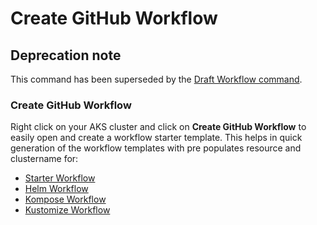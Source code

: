 # Create GitHub Workflow

## Deprecation note

This command has been superseded by the [Draft Workflow command](./draft-integration.md).

### Create GitHub Workflow

Right click on your AKS cluster and click on **Create GitHub Workflow** to easily open and create a workflow starter template. This helps in quick generation of the workflow templates with pre populates resource and clustername for:

- [Starter Workflow](https://github.com/actions/starter-workflows/blob/main/deployments/azure-kubernetes-service.yml)
- [Helm Workflow](https://github.com/actions/starter-workflows/blob/main/deployments/azure-kubernetes-service-helm.yml)
- [Kompose Workflow](https://github.com/actions/starter-workflows/blob/main/deployments/azure-kubernetes-service-kompose.yml)
- [Kustomize Workflow](https://github.com/actions/starter-workflows/blob/main/deployments/azure-kubernetes-service-kustomize.yml)